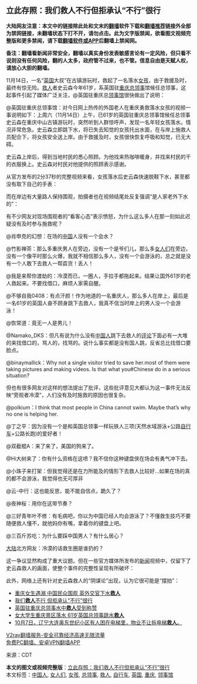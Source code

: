  <h2>立此存照：我们救人不行但拒承认“不行”很行</h2> <p class="notice"><b>大陆网友注意：本文中的链接除此处和文末的<a href="https://github.com/bannedbook/fanqiang" >翻墙</a>软件下载和<a href="https://github.com/killgcd/justmysocks/blob/master/README.md">翻墙推荐</a>链接外全部为禁网链接，未翻墙状态下打不开，请勿点击。此为文字版禁闻，欲看图文视频完整版和更多禁闻，请下载<a href="https://github.com/bannedbook/fanqiang">翻墙软件或APP</a>后翻墙上禁闻网。</p><p>备注：翻墙看新闻非常安全，翻墙以真实身份发表敏感言论有一定风险，但只看不说则没有任何风险，翻的人太多，政府管不过来，也不管。信息自由是天赋人权，请放心大胆的翻墙。</b></p>  <div class="entry"> <p>11月14日，一名“<a href="https://www.bannedbook.org/bnews/tag/%e8%8b%b1%e5%9b%bd/" class="st_tag internal_tag" rel="tag" title="标签 英国 下的日志">英国</a>大叔”在古镇游玩时，救起了一名落水<a href="https://www.bannedbook.org/bnews/tag/%e5%a5%b3%e5%ad%a9/" class="st_tag internal_tag" rel="tag" title="标签 女孩 下的日志">女孩</a>，由于救援及时，最终有惊无险。<a href="https://www.bannedbook.org/bnews/tag/%E6%95%91%E4%BA%BA/" class="st_tag internal_tag" rel="tag" title="标签 救人 下的日志">救人</a>者史云森今年61岁，系英国驻<a href="https://www.bannedbook.org/bnews/tag/%e9%87%8d%e5%ba%86/" class="st_tag internal_tag" rel="tag" title="标签 重庆 下的日志">重庆</a><a href="https://www.bannedbook.org/bnews/tag/%E6%80%BB%E9%A2%86%E4%BA%8B/" class="st_tag internal_tag" rel="tag" title="标签 总领事 下的日志">总领事</a>馆候任总领事，这起事件引起了媒体广泛关注，@英国驻重庆总<a href="https://www.bannedbook.org/bnews/tag/%E9%A2%86%E4%BA%8B%E9%A6%86/" class="st_tag internal_tag" rel="tag" title="标签 领事馆 下的日志">领事馆</a>很快做出了说明：</p> <p>@英国驻重庆总领事馆：对今日网上热传的外国老人在重庆勇救落水女孩的视频一事说明如下：上周六（11月14日）上午，已61岁的英国驻重庆总领事馆候任总领事史云森在重庆中山古镇游玩时，突然听到人群惊呼声，发现一名年轻女孩落水。情况非常危急。史云森立即跳下水，将已失去知觉的女孩托出水面，在与岸上施救人员配合下，将女孩安全送上岸。由于救援及时，女孩很快恢复呼吸和知觉，已无大碍。</p> <p>史云森上岸后，得到当地村民的悉心照顾。为他找来热咖啡暖身，并找来村民的干的衣服换上。史云森对村民对他提供的照顾表示感谢。</p> <p></p> <p></p> <p>从官方发布的2分37秒的完整视频来看，女孩落水后史云森快速脱鞋下水，甚至都没有取下自己的手表：</p> <p>而在岸边有大量路人保持围观，拍摄者也在视频结尾处反复强调“是人家老外下水的”：</p>  <p></p> <p>有不少网友对现场围观者的“看客心态”表示愤怒，为什么这么多人在那一刻如此迟疑没有及时参与施救呢？</p> <p>@肖申克的幻想：在场的<span class='wp_keywordlink_affiliate'><a href="https://www.bannedbook.org/" title="中国" target="_blank">中国</a></span>人没有一个会水？</p> <p>@竹影禅茶：那么多重庆男人在旁边，没有一个是爷们儿，那么多<a href="https://www.bannedbook.org/bnews/tag/%e5%a5%b3%e4%ba%ba%e4%bb%ac/" class="st_tag internal_tag" rel="tag" title="标签 女人们 下的日志">女人们</a>在旁边，没有一个像平时那么火爆，我就不相信那么多人，没有一个会游泳的，总之就是没有一个人敢下去救人一帮孬货！丢人！</p> <p>@我是来帮你渡劫的：冷漠而已，一圈人，手拉手都拖起来。结果让国外61岁的老人救起来。不要找借口，麻烦人家需自醒。</p> <p>@不够自我0408：有点汗颜！作为地道的一名重庆人，那么多人在岸上，最后是一名61岁的英国人奋不顾身跳下去救人，我真不信当时岸上的男人没一个会游泳！</p> <p>@恢常道：竟无一人是男儿！</p>  <p>@Namako_DKS：但凡有说为什么没有<a href="https://www.bannedbook.org/bnews/tag/%e4%b8%ad%e5%9b%bd%e4%ba%ba/" class="st_tag internal_tag" rel="tag" title="标签 中国人 下的日志">中国人</a>跳下去救人的<span class='wp_keywordlink_affiliate'><a href="https://www.bannedbook.org/bnews/comments/" title="新闻评论" target="_blank">评论</a></span>下面必有一大堆的来找借口的，骂人的，找骂的。说什么事实都是没有国人跳，反省总比找借口要脸点。</p> <p>@binaymallick：Why not a single visitor tried to save her.most of them were taking pictures and making videos. Is that what you#Chinese do in a serious situation?</p> <p>但也有很多网友对这样的想法提出了批评，这些批评意见大都认为这一事件无法反映“旁观者冷漠”，人们没有及时施救的原因也很复杂。</p> <p>@polkium：I think that most people in China cannot swim. Maybe that’s why no one is helping her.</p> <p>@丁之平：因为没有一个是和英国总领事一样玩铁人三项(天然水域游泳+公路<a href="https://www.bannedbook.org/bnews/tag/%e8%87%aa%e8%a1%8c%e8%bd%a6/" class="st_tag internal_tag" rel="tag" title="标签 自行车 下的日志">自行车</a>+公路长跑)的爱好者！</p> <p>@双截棍A：来了来了，美国的狗来了。</p> <p>@Hi大树来了：你有什么资格在这喷？我不信你这种键盘侠在场会有勇气冲下去。</p>  <p>@小珠子来打架：但我觉得还是在力所能及的情形下去救人比较好…如果在场的真的都不会游泳，我觉得也无可厚非</p> <p>@云-中行：这也能反思，能不能自信点，跪久了？</p> <p>@夜神桜：用你在这带节奏？</p> <p>@三好青年叶不修：有毛病吧，你以为中国已经人均会游泳了？不懂救生技巧不要随便救人懂不，就他妈你有嘴，拿着你的键盘上吧。</p> <p>@三百斤苏吃：为什么要踩中国男人？有什么居心？</p> <p><span class='wp_keywordlink_affiliate'><a href="https://www.bannedbook.org/" title="大陆" target="_blank">大陆</a></span>北方网友：冷漠的话救生圈是谁扔的？</p> <p>这一争议显然构成了重大议题。但在一些官方媒体所发布的<span class='wp_keywordlink_affiliate'><a href="https://www.bannedbook.org/" title="新闻">新闻</a></span>视频中，仅留下了史云森救人的画面，使整个事件的完整性呈现有所破坏：</p>  <p></p> <p>此外，网络上还有针对史云森救人的“阴谋论”出现，认为它很可能是“摆拍”：</p> <ul class='op-related-articles' title='相关阅读'> <li><a href='https://www.bannedbook.org/bnews/headline/20201119/1433168.html' target='_blank'>重庆女生遇溺 中国民众围观 英外交官下水<b>救人</b></a></li> <li><a href='https://www.bannedbook.org/bnews/cbnews/20201118/1432690.html' target='_blank'>我们<b>救人</b>不行 但拒承认“不行”很行</a></li> <li><a href='https://www.bannedbook.org/bnews/headline/20201117/1432581.html' target='_blank'>英国驻重庆总领事水中<b>救人</b>受到称赞</a></li> <li><a href='https://www.bannedbook.org/bnews/cnnews/20201117/1432134.html' target='_blank'>女大学生重庆景区落水 61岁英国总领事跳水<b>救人</b></a></li> <li><a href='https://www.bannedbook.org/bnews/bannedvideo/20201008/1410198.html' target='_blank'>10月7日，辽宁大连奥东世纪小区有人困在电梯里，物业不让拆电梯<b>救人</b>。</a></li> </ul> <p class="texttj"> <a href="https://www.bannedbook.org/forum23/topic22702.html" target="_blank">V2ray翻墙服务-安全可靠经济高速无限流量</a><br/> <a href="https://github.com/bannedbook/fanqiang/wiki/%E7%A6%81%E9%97%BB%E7%BD%91%E5%AE%89%E5%8D%93%E7%BF%BB%E5%A2%99%E6%96%B0%E9%97%BBAPP" target="_blank">免费PC翻墙、安卓VPN翻墙APP</a></p><p> 来源：CDT </p><a name='sharetosocial'></a>       <div><b>本文的图文或视频完整版</b>：<a href='https://www.bannedbook.org/bnews/comments/20201119/1433363.html'>立此存照：我们救人不行但拒承认“不行”很行</a></div>  </div><!--END ENTRY--> <div class="postfooter"> <div>本文标签：<a href="https://www.bannedbook.org/bnews/tag/%e4%b8%ad%e5%9b%bd%e4%ba%ba/" rel="tag">中国人</a>, <a href="https://www.bannedbook.org/bnews/tag/%e5%a5%b3%e4%ba%ba%e4%bb%ac/" rel="tag">女人们</a>, <a href="https://www.bannedbook.org/bnews/tag/%e5%a5%b3%e5%ad%a9/" rel="tag">女孩</a>, <a href="https://www.bannedbook.org/bnews/tag/%E6%80%BB%E9%A2%86%E4%BA%8B/" rel="tag">总领事</a>, <a href="https://www.bannedbook.org/bnews/tag/%E6%95%91%E4%BA%BA/" rel="tag">救人</a>, <a href="https://www.bannedbook.org/bnews/tag/%e8%87%aa%e8%a1%8c%e8%bd%a6/" rel="tag">自行车</a>, <a href="https://www.bannedbook.org/bnews/tag/%e8%8b%b1%e5%9b%bd/" rel="tag">英国</a>, <a href="https://www.bannedbook.org/bnews/tag/%e9%87%8d%e5%ba%86/" rel="tag">重庆</a>, <a href="https://www.bannedbook.org/bnews/tag/%E9%A2%86%E4%BA%8B%E9%A6%86/" rel="tag">领事馆</a></div>  </div><!--END POSTFOOTER--> 
